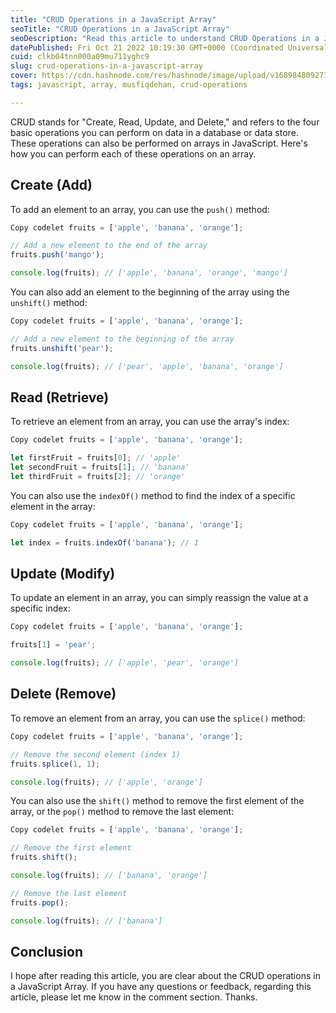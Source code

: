 ```yaml
---
title: "CRUD Operations in a JavaScript Array"
seoTitle: "CRUD Operations in a JavaScript Array"
seoDescription: "Read this article to understand CRUD Operations in a JavaScript Array"
datePublished: Fri Oct 21 2022 10:19:30 GMT+0000 (Coordinated Universal Time)
cuid: clkb04tnn000a09mu711yghc9
slug: crud-operations-in-a-javascript-array
cover: https://cdn.hashnode.com/res/hashnode/image/upload/v1689848092734/b5e0976e-272e-42ec-b45e-25aa5ec826b6.png
tags: javascript, array, musfiqdehan, crud-operations

---
```


CRUD stands for "Create, Read, Update, and Delete," and refers to the four basic operations you can perform on data in a database or data store. These operations can also be performed on arrays in JavaScript. Here's how you can perform each of these operations on an array.

## **Create (Add)**

To add an element to an array, you can use the `push()` method:

```javascript
Copy codelet fruits = ['apple', 'banana', 'orange'];

// Add a new element to the end of the array
fruits.push('mango');

console.log(fruits); // ['apple', 'banana', 'orange', 'mango']
```

You can also add an element to the beginning of the array using the `unshift()` method:

```javascript
Copy codelet fruits = ['apple', 'banana', 'orange'];

// Add a new element to the beginning of the array
fruits.unshift('pear');

console.log(fruits); // ['pear', 'apple', 'banana', 'orange']
```

## **Read (Retrieve)**

To retrieve an element from an array, you can use the array's index:

```javascript
Copy codelet fruits = ['apple', 'banana', 'orange'];

let firstFruit = fruits[0]; // 'apple'
let secondFruit = fruits[1]; // 'banana'
let thirdFruit = fruits[2]; // 'orange'
```

You can also use the `indexOf()` method to find the index of a specific element in the array:

```javascript
Copy codelet fruits = ['apple', 'banana', 'orange'];

let index = fruits.indexOf('banana'); // 1
```

## **Update (Modify)**

To update an element in an array, you can simply reassign the value at a specific index:

```javascript
Copy codelet fruits = ['apple', 'banana', 'orange'];

fruits[1] = 'pear';

console.log(fruits); // ['apple', 'pear', 'orange']
```

## **Delete (Remove)**

To remove an element from an array, you can use the `splice()` method:

```javascript
Copy codelet fruits = ['apple', 'banana', 'orange'];

// Remove the second element (index 1)
fruits.splice(1, 1);

console.log(fruits); // ['apple', 'orange']
```

You can also use the `shift()` method to remove the first element of the array, or the `pop()` method to remove the last element:

```javascript
Copy codelet fruits = ['apple', 'banana', 'orange'];

// Remove the first element
fruits.shift();

console.log(fruits); // ['banana', 'orange']

// Remove the last element
fruits.pop();

console.log(fruits); // ['banana']
```

## Conclusion

I hope after reading this article, you are clear about the CRUD operations in a JavaScript Array. If you have any questions or feedback, regarding this article, please let me know in the comment section. Thanks.